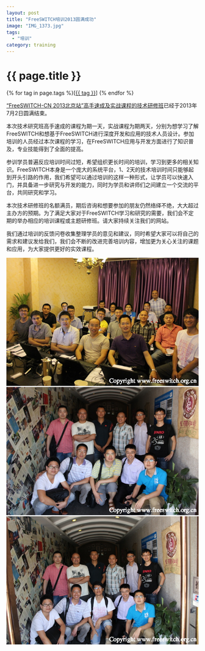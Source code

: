 ```yaml
---
layout: post
title: "FreeSWITCH培训2013圆满成功"
image: "IMG_1373.jpg"
tags:
  - "培训"
category: training
---
```


# {{ page.title }}

<div class="tags">
{% for tag in page.tags %}[<a class="tag" href="/tags.html#{{ tag }}">{{ tag }}</a>] {% endfor %}
</div>

[“FreeSWITCH-CN 2013北京站”高手速成及实战课程的技术研修班](/2013/05/30/freeswitch-peixun-2013.html)已经于2013年7月2日圆满结束。

本次技术研究班高手速成的课程为期一天，实战课程为期两天，分别为想学习了解FreeSWITCH和想基于FreeSWITCH进行深度开发和应用的技术人员设计。参加培训的人员经过本次课程的学习，在FreeSWITCH应用与开发方面进行了知识普及，专业技能得到了全面的提高。

参训学员普遍反应培训时间过短，希望组织更长时间的培训，学习到更多的相关知识。FreeSWITCH本身是一个庞大的系统平台，1、2天的技术培训时间只能够起到开头引路的作用，我们希望可以通过培训的这样一种形式，让学员可以快速入门，并具备进一步研究与开发的能力，同时为学员和讲师们之间建立一个交流的平台，共同研究和学习。

本次技术研修班的名额满员，期后咨询和想要参加的朋友仍然络绎不绝，大大超过主办方的预期。为了满足大家对于FreeSWITCH学习和研究的需要，我们会不定期的举办相应的培训课程或主题研修班。请大家持续关注我们的网站。

我们通过培训的反馈问卷收集整理学员的意见和建议，同时希望大家可以将自己的需求和建议发给我们，我们会不断的改进完善培训内容，增加更为关心关注的课题和应用，为大家提供更好的实效课程。

<img src="/images/fscnds2013/images/IMG_1399.jpg"/>
<img src="/images/fscnds2013/images/IMG_1435.jpg"/>
<img src="/images/fscnds2013/images/IMG_1438.jpg"/>

